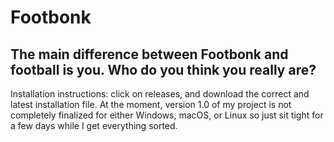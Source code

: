 # Footbonk
## The main difference between Footbonk and football is you. Who do you think you really are?
Installation instructions: click on releases, and download the correct and latest installation file. At the moment, version 1.0 of my project is not completely finalized for either Windows, macOS, or Linux so just sit tight for a few days while I get everything sorted.
